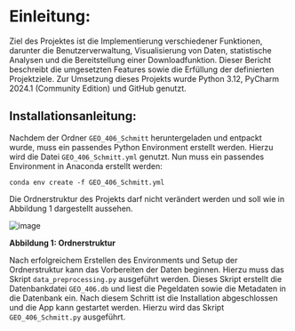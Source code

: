 # Einleitung:

Ziel des Projektes ist die Implementierung verschiedener 
Funktionen, darunter die Benutzerverwaltung, Visualisierung von Daten, 
statistische Analysen und die Bereitstellung einer Downloadfunktion. 
Dieser Bericht beschreibt die umgesetzten Features sowie die Erfüllung 
der definierten Projektziele. Zur Umsetzung dieses Projekts wurde Python 
3.12, PyCharm 2024.1 (Community Edition) und GitHub genutzt.

## Installationsanleitung:

Nachdem der Ordner `GEO_406_Schmitt` heruntergeladen und 
entpackt wurde, muss ein passendes Python Environment erstellt werden. Hierzu
wird die Datei `GEO_406_Schmitt.yml` genutzt. Nun muss ein passendes 
Environment in Anaconda erstellt werden:

```
conda env create -f GEO_406_Schmitt.yml
```

Die Ordnerstruktur des Projekts darf nicht verändert werden und soll wie in Abbildung 1 dargestellt aussehen.

![image](https://github.com/Niklas-Schm/GEO_406_Schmitt/assets/105650987/d44e73b9-f8cf-4100-9355-d3e2062f11b4)

**Abbildung 1: Ordnerstruktur**

Nach erfolgreichem Erstellen des Environments und Setup der Ordnerstruktur kann das Vorbereiten der Daten beginnen. Hierzu muss das Skript `data_preprocessing.py` ausgeführt werden. Dieses Skript erstellt die Datenbankdatei `GEO_406.db` und liest die Pegeldaten sowie die Metadaten in die Datenbank ein. Nach diesem Schritt ist die Installation abgeschlossen und die App kann gestartet werden. Hierzu wird das Skript `GEO_406_Schmitt.py` ausgeführt.

